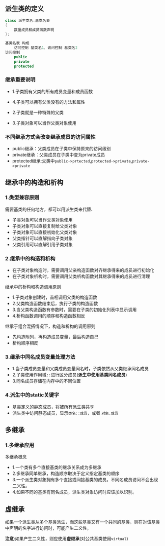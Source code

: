 ## 派生类的定义

```cpp
class 派生类名:基类名表
{
    数据成员和成员函数声明
};

基类名表 构成
    访问控制 基类名1，访问控制 基类名2
访问控制
    public
    private 
    protected
```
### 继承重要说明

* 1.子类拥有父类的所有成员变量和成员函数
* 4.子类可以拥有父类没有的方法和属性

* 2.子类就是一种特殊的父类
* 3.子类对象可以当作父类对象使用

### 不同继承方式会改变继承成员的访问属性

* public继承：父类成员在子类中保持原来的访问级别
* private继承：父类成员在子类中变为private成员
* protected继承:父类中`public->prtected`,`protected->private`,`private->private`


## 继承中的构造和析构

### 1.类型兼容原则

需要基类的任何地方，都可以用派生类来代替.

* 子类对象可以当作父类对象使用
* 子类对象可以直接复制给父类对象
* 子类对象可以直接初始化父类对象
* 父类指针可以直解指向子类对象
* 父类引用可以直解引用子类对象

### 2.继承中的构造和析构

* 在子类对象构造时，需要调用父亲构造函数对齐继承得来的成员进行初始化
* 在子类对象析构时，需要调用父类析构函数对其继承得来的成员进行清理

继承中的析构和构造调用原则

* 1.子类对象创建时，首相调用父类的构造函数
* 2.父类构造函数结束后，执行子类的构造函数
* 3.当父类构造函数有参数时，需要在子类的初始化列表中显示调用
* 4.析构函数调用的顺序和构造函数相反

继承于组合混搭情况下，构造和析构的调用原则

* 先构造附列，再构造成员变量，最后构造自己
* 析构顺序相反

### 3.继承中同名成员变量处理方法

* 1.当子类成员变量和父类成员变量同名时，子类依然从父类继承同名成员
* 2.子类使用作用域`::`进行区分成员(**派生中使用基类同名成员**)
* 3.同名成员存储在内存中的不同位置

### 4.派生中的static关键字

* 基类定义的静态成员，将被所有派生类共享
* 派生类中访问静态成员，显示`类名::成员`，或者 `对象.成员`

## 多继承

### 1.多继承应用

多继承概念

* 1.一个类有多个直接基类的继承关系成为多继承
* 2.多继承同单继承，构造顺序取决于定义指定基类的顺序
* 3.一个派生类对象拥有多个直接或间接基类的成员。不同名成员访问不会出现二义性。
* 4.如果不同的基类有同名成员，派生类对象访问时应该加以识别。


## 虚继承

如果一个派生类从多个基类派生，而这些基类又有一个共同的基类，则在对该基类中声明的名字进行访问时，可能产生二义性。

**注意**:如果产生二义性，则应使用**虚继承**(对公共基类使用`virtual`)



